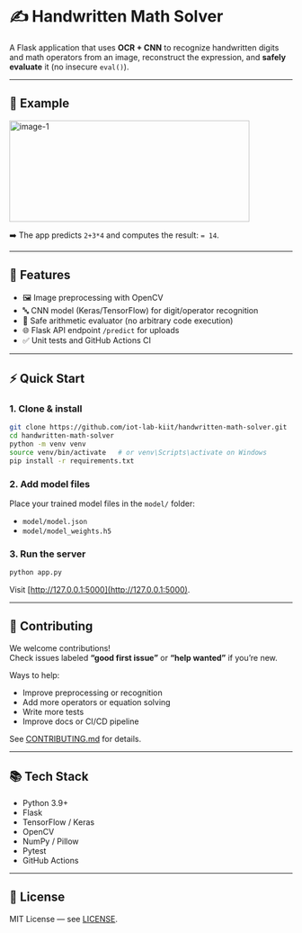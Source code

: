 # ✍️ Handwritten Math Solver

A Flask application that uses **OCR + CNN** to recognize handwritten digits and math operators from an image, reconstruct the expression, and **safely evaluate** it (no insecure `eval()`).

---

## 📸 Example
<img width="427" height="180" alt="image-1" src="https://github.com/user-attachments/assets/4635a5f7-f495-4ad3-b34b-bf9640dc4735" />


➡️ The app predicts `2+3*4` and computes the result: `= 14`.

---

## 🔧 Features
- 🖼️ Image preprocessing with OpenCV  
- 🔤 CNN model (Keras/TensorFlow) for digit/operator recognition  
- 🧮 Safe arithmetic evaluator (no arbitrary code execution)  
- 🌐 Flask API endpoint `/predict` for uploads  
- ✅ Unit tests and GitHub Actions CI  

---

## ⚡ Quick Start

### 1. Clone & install
```bash
git clone https://github.com/iot-lab-kiit/handwritten-math-solver.git
cd handwritten-math-solver
python -m venv venv
source venv/bin/activate   # or venv\Scripts\activate on Windows
pip install -r requirements.txt
```

### 2. Add model files
Place your trained model files in the `model/` folder:
- `model/model.json`
- `model/model_weights.h5`



### 3. Run the server
```bash
python app.py
```
Visit [http://127.0.0.1:5000](http://127.0.0.1:5000).

---




## 🤝 Contributing
We welcome contributions!  
Check issues labeled **“good first issue”** or **“help wanted”** if you’re new.  

Ways to help:
- Improve preprocessing or recognition
- Add more operators or equation solving
- Write more tests
- Improve docs or CI/CD pipeline

See [CONTRIBUTING.md](CONTRIBUTING.md) for details.

---

## 📚 Tech Stack
- Python 3.9+  
- Flask  
- TensorFlow / Keras  
- OpenCV  
- NumPy / Pillow  
- Pytest  
- GitHub Actions  

---

## 📄 License
MIT License — see [LICENSE](LICENSE).
